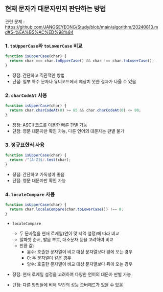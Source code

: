 ## 현재 문자가 대문자인지 판단하는 방법

관련 문제 : https://github.com/JANGSEYEONG/Study/blob/main/algorithm/20240813.md#5-%EA%B5%AC%ED%98%84

### 1. `toUpperCase`와 `toLowerCase` 비교

```javascript
function isUpperCase(char) {
  return char === char.toUpperCase() && char !== char.toLowerCase();
}
```

- 장점: 간단하고 직관적인 방법
- 단점: 일부 특수 문자나 유니코드에서 예상치 못한 결과가 나올 수 있음

### 2. `charCodeAt` 사용

```javascript
function isUpperCase(char) {
  return char.charCodeAt(0) >= 65 && char.charCodeAt(0) <= 90;
}
```

- 장점: ASCII 코드를 이용한 빠른 판별 가능
- 단점: 영문 대문자만 확인 가능, 다른 언어의 대문자는 판별 불가

### 3. 정규표현식 사용

```javascript
function isUpperCase(char) {
  return /^[A-Z]$/.test(char);
}
```

- 장점: 간단하고 가독성이 좋음
- 단점: 영문 대문자만 확인 가능

### 4. `localeCompare` 사용

```javascript
function isUpperCase(char) {
  return char.localeCompare(char.toLowerCase()) !== 0;
}
```

- `localeCompare`

  - 두 문자열을 현재 로케일(언어 및 지역 설정)에 따라 비교
  - 알파벳 순서, 발음 부호, 대소문자 등을 고려하여 비교
  - 반환 값:
    - 음수: 호출한 문자열이 비교 대상 문자열보다 앞에 오는 경우
    - 0: 두 문자열이 같은 경우
    - 양수: 호출한 문자열이 비교 대상 문자열보다 뒤에 오는 경우

- 장점: 현재 로케일 설정을 고려하여 다양한 언어의 대문자 판별 가능
- 단점: 다른 방법들에 비해 약간의 성능 오버헤드가 있을 수 있음
